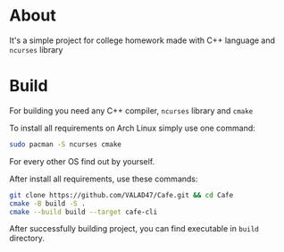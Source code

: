 # About
It's a simple project for college homework made with C++ language and `ncurses` library
# Build
For building you need any C++ compiler, `ncurses` library and `cmake`

To install all requirements on Arch Linux simply use one command:
```sh
sudo pacman -S ncurses cmake
```
For every other OS find out by yourself.

After install all requirements, use these commands:
```sh
git clone https://github.com/VALAD47/Cafe.git && cd Cafe
cmake -B build -S .
cmake --build build --target cafe-cli
```

After successfully building project, you can find executable in `build` directory.
